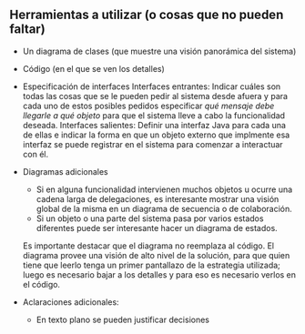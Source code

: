 Herramientas a utilizar (o cosas que no pueden faltar)
------------------------------------------------------

-   Un diagrama de clases (que muestre una visión panorámica del sistema)
-   Código (en el que se ven los detalles)
-   Especificación de interfaces
    Interfaces entrantes: Indicar cuáles son todas las cosas que se le pueden pedir al sistema desde afuera y para cada uno de estos posibles pedidos especificar *qué mensaje debe llegarle a qué objeto* para que el sistema lleve a cabo la funcionalidad deseada.
    Interfaces salientes: Definir una interfaz Java para cada una de ellas e indicar la forma en que un objeto externo que implmente esa interfaz se puede registrar en el sistema para comenzar a interactuar con él.  

-   Diagramas adicionales
    -   Si en alguna funcionalidad intervienen muchos objetos u ocurre una cadena larga de delegaciones, es interesante mostrar una visión global de la misma en un diagrama de secuencia o de colaboración.
    -   Si un objeto o una parte del sistema pasa por varios estados diferentes puede ser interesante hacer un diagrama de estados.

      
    Es importante destacar que el diagrama no reemplaza al código. El diagrama provee una visión de alto nivel de la solución, para que quien tiene que leerlo tenga un primer pantallazo de la estrategia utilizada; luego es necesario bajar a los detalles y para eso es necesario verlos en el código.

-   Aclaraciones adicionales:
    -   En texto plano se pueden justificar decisiones

